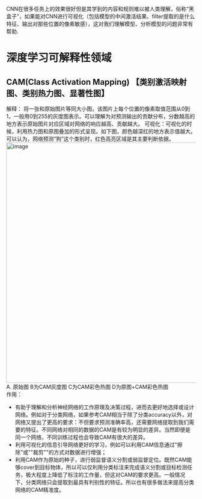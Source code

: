 CNN在很多任务上的效果很好但是其学到的内容和规则难以被人类理解，俗称“黑盒子”，如果能对CNN进行可视化（包括模型的中间激活结果、filter提取的是什么特征、输出对那些位置的像素敏感），这对我们理解模型、分析模型的问题非常有帮助.  
# 深度学习可解释性领域
## CAM(Class Activation Mapping)  【类别激活映射图、类别热力图、显著性图】
解释： 将一张和原始图片等同大小图，该图片上每个位置的像素取值范围从0到1，一般用0到255的灰度图表示。可以理解为对预测输出的贡献分布，分数越高的地方表示原始图片对应区域对网络的响应越高、贡献越大。
可视化：可视化的时候，利用热力图和原图叠加的形式呈现。如下图，颜色越深红的地方表示值越大。可以认为，网络预测“狗”这个类别时，红色高亮区域是其主要判断依据。
<img width="640" alt="image" src="https://user-images.githubusercontent.com/29950267/218269684-27757b37-51ba-40bd-9acf-b34021ed84c0.png">   
A. 原始图 B为CAM灰度图 C为CAM彩色热图 D为原图+CAM彩色热图  
作用：  
* 有助于理解和分析神经网络的工作原理及决策过程，进而去更好地选择或设计网络。例如对于分类网络，如果参考CAM相当于除了分类accuracy以外，对网络又提出了更高的要求：不但要求预测准确率高，还需要网络提取到我们需要的特征。不同网络对相同的数据的CAM是有较为明显的差异。当然即便是同一个网络，不同训练过程也会导致CAM有很大的差异。  
* 利用可视化的信息引导网络更好的学习，例如可以利用CAM信息通过"擦除"或""裁剪""的方式对数据进行增强；
* 利用CAM作为原始的种子，进行弱监督语义分割或弱监督定位。既然CAM能够cover到目标物体，所以可以仅利用分类标注来完成语义分割或目标检测任务，极大程度上降低了标注的工作量，但这对CAM的要求更高。一般情况下，分类网络只会提取到最具有判别性的特征。所以也有很多做法来提高分类网络的CAM精准度。  







